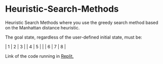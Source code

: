 # Heuristic-Search-Methods

Heuristic Search Methods where you use the greedy search method based on the Manhattan distance heuristic.

The goal state, regardless of the user-defined initial state, must be:

| 1 | 2 | 3 |
| 4 | 5 | |
| 6 | 7 | 8 |


Link of the code running in <a href="https://replit.com/@ThomasFrentzel/Heuristic-Search-Methods?v=1">Replit.</a>

